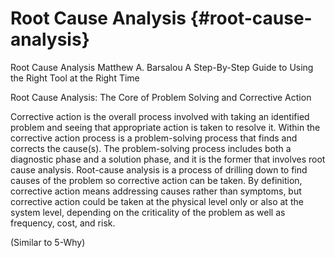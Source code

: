 # Root Cause Analysis {#root-cause-analysis}

Root Cause Analysis Matthew A. Barsalou A Step-By-Step Guide to Using the Right Tool at the Right Time

Root Cause Analysis: The Core of Problem Solving and Corrective Action

Corrective action is the overall process involved with taking an identified problem and seeing that appropriate action is taken to resolve it. Within the corrective action process is a problem-solving process that finds and corrects the cause(s). The problem-solving process includes both a diagnostic phase and a solution phase, and it is the former that involves root cause analysis. Root-cause analysis is a process of drilling down to find causes of the problem so corrective action can be taken. By definition, corrective action means addressing causes rather than symptoms, but corrective action could be taken at the physical level only or also at the system level, depending on the criticality of the problem as well as frequency, cost, and risk.

(Similar to 5-Why)